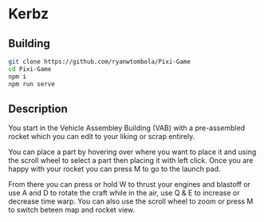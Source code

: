 # Kerbz
## Building
```bash
git clone https://github.com/ryanwtombola/Pixi-Game
cd Pixi-Game
npm i
npm run serve
```

## Description
You start in the Vehicle Assembley Building (VAB) with a pre-assembled rocket which you can edit to your liking or scrap entirely.

You can place a part by hovering over where you want to place it and using the scroll wheel to select a part then placing it with left click. Once you are happy with your rocket you can press M to go to the launch pad.

From there you can press or hold W to thrust your engines and blastoff or use A and D to rotate the craft while in the air, use Q & E to increase or decrease time warp. You can also use the scroll wheel to zoom or press M to switch beteen map and rocket view. 
